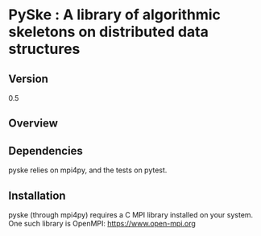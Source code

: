 # PySke : A library of algorithmic skeletons on distributed data structures

## Version

0.5

## Overview


## Dependencies

pyske relies on mpi4py, and the tests on pytest.

## Installation

pyske (through mpi4py) requires a C MPI library installed on your system.
One such library is OpenMPI: https://www.open-mpi.org 